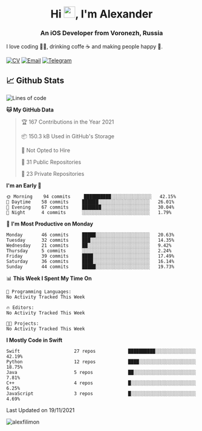 <h1 align="center">Hi <img src="https://raw.githubusercontent.com/MartinHeinz/MartinHeinz/master/wave.gif" width="30px">, I'm Alexander</h1>
<h3 align="center">An iOS Developer from Voronezh, Russia</h3>

I love coding 👨‍💻, drinking coffe ☕️ and making people happy 🎊.

[![CV](https://img.shields.io/badge/CV-Александр%20Филимонов-14b420)](http://alexfilimon.github.io/)
[![Email](https://img.shields.io/badge/Email-as.filimonov@mail.ru-f39f37)](mailto:as.filimonov@mail.ru)
[![Telegram](https://img.shields.io/badge/Telegram-alexfilimon-1686b1)](https://t.me/alexfilimon)

## 📈 Github Stats

<!--START_SECTION:waka-->
![Lines of code](https://img.shields.io/badge/From%20Hello%20World%20I%27ve%20Written-393130%20lines%20of%20code-blue)

**🐱 My GitHub Data** 

> 🏆 167 Contributions in the Year 2021
 > 
> 📦 150.3 kB Used in GitHub's Storage 
 > 
> 🚫 Not Opted to Hire
 > 
> 📜 31 Public Repositories 
 > 
> 🔑 23 Private Repositories  
 > 
**I'm an Early 🐤** 

```text
🌞 Morning    94 commits     ██████████░░░░░░░░░░░░░░░   42.15% 
🌆 Daytime    58 commits     ██████░░░░░░░░░░░░░░░░░░░   26.01% 
🌃 Evening    67 commits     ███████░░░░░░░░░░░░░░░░░░   30.04% 
🌙 Night      4 commits      ░░░░░░░░░░░░░░░░░░░░░░░░░   1.79%

```
📅 **I'm Most Productive on Monday** 

```text
Monday       46 commits     █████░░░░░░░░░░░░░░░░░░░░   20.63% 
Tuesday      32 commits     ███░░░░░░░░░░░░░░░░░░░░░░   14.35% 
Wednesday    21 commits     ██░░░░░░░░░░░░░░░░░░░░░░░   9.42% 
Thursday     5 commits      ░░░░░░░░░░░░░░░░░░░░░░░░░   2.24% 
Friday       39 commits     ████░░░░░░░░░░░░░░░░░░░░░   17.49% 
Saturday     36 commits     ████░░░░░░░░░░░░░░░░░░░░░   16.14% 
Sunday       44 commits     █████░░░░░░░░░░░░░░░░░░░░   19.73%

```


📊 **This Week I Spent My Time On** 

```text
💬 Programming Languages: 
No Activity Tracked This Week

🔥 Editors: 
No Activity Tracked This Week

🐱‍💻 Projects: 
No Activity Tracked This Week

```

**I Mostly Code in Swift** 

```text
Swift                    27 repos            ██████████░░░░░░░░░░░░░░░   42.19% 
Python                   12 repos            ████░░░░░░░░░░░░░░░░░░░░░   18.75% 
Java                     5 repos             ██░░░░░░░░░░░░░░░░░░░░░░░   7.81% 
C++                      4 repos             █░░░░░░░░░░░░░░░░░░░░░░░░   6.25% 
JavaScript               3 repos             █░░░░░░░░░░░░░░░░░░░░░░░░   4.69%

```



 Last Updated on 19/11/2021
<!--END_SECTION:waka-->

<img align="center" src="https://github-readme-stats.vercel.app/api?username=alexfilimon&show_icons=true" alt="alexfilimon" />
